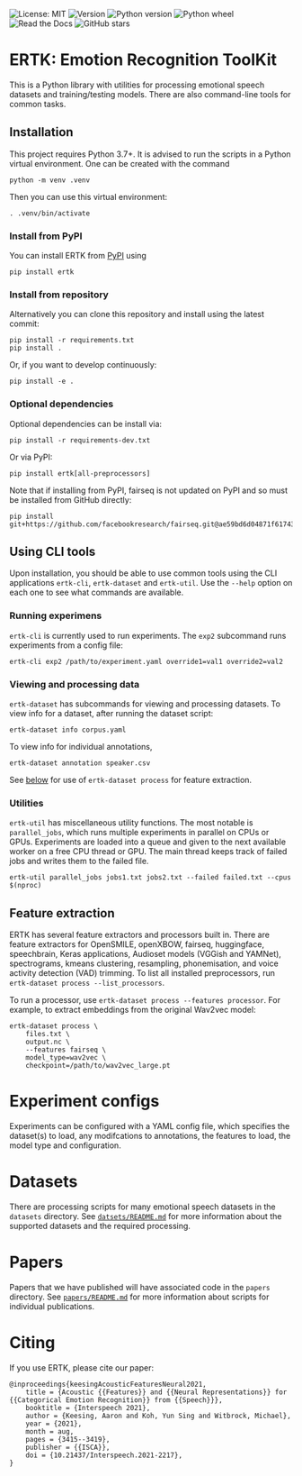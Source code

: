 ![License: MIT](https://img.shields.io/github/license/Strong-AI-Lab/emotion)
![Version](https://img.shields.io/pypi/v/ertk)
![Python version](https://img.shields.io/pypi/pyversions/ertk)
![Python wheel](https://img.shields.io/pypi/wheel/ertk)
![Read the Docs](https://img.shields.io/readthedocs/ertk)
![GitHub stars](https://img.shields.io/github/stars/Strong-AI-Lab/emotion?style=social)

# ERTK: Emotion Recognition ToolKit
This is a Python library with utilities for processing emotional
speech datasets and training/testing models. There are also command-line
tools for common tasks.

## Installation
This project requires Python 3.7+. It is advised to run the scripts in a
Python virtual environment. One can be created with the command
```
python -m venv .venv
```
Then you can use this virtual environment:
```
. .venv/bin/activate
```

### Install from PyPI
You can install ERTK from [PyPI](https://pypi.org/project/ertk/) using
```
pip install ertk
```

### Install from repository
Alternatively you can clone this repository and install using the latest
commit:
```
pip install -r requirements.txt
pip install .
```
Or, if you want to develop continuously:
```
pip install -e .
```

### Optional dependencies
Optional dependencies can be install via:
```
pip install -r requirements-dev.txt
```
Or via PyPI:
```
pip install ertk[all-preprocessors]
```
Note that if installing from PyPI, fairseq is not updated on PyPI and so
must be installed from GitHub directly:
```
pip install git+https://github.com/facebookresearch/fairseq.git@ae59bd6d04871f6174351ad46c90992e1dca7ac7
```


## Using CLI tools
Upon installation, you should be able to use common tools using the CLI
applications `ertk-cli`, `ertk-dataset` and `ertk-util`. Use the
`--help` option on each one to see what commands are available.

### Running experimens
`ertk-cli` is currently used to run experiments. The `exp2` subcommand
runs experiments from a config file:
```
ertk-cli exp2 /path/to/experiment.yaml override1=val1 override2=val2
```

### Viewing and processing data
`ertk-dataset` has subcommands for viewing and processing datasets. To
view info for a dataset, after running the dataset script:
```
ertk-dataset info corpus.yaml
```

To view info for individual annotations,
```
ertk-dataset annotation speaker.csv
```

See [below](#feature-extraction) for use of `ertk-dataset process` for
feature extraction.

### Utilities
`ertk-util` has miscellaneous utility functions. The most notable is
`parallel_jobs`, which runs multiple experiments in parallel on CPUs or
GPUs. Experiments are loaded into a queue and given to the next
available worker on a free CPU thread or GPU. The main thread keeps
track of failed jobs and writes them to the failed file.
```
ertk-util parallel_jobs jobs1.txt jobs2.txt --failed failed.txt --cpus $(nproc)
```

## Feature extraction
ERTK has several feature extractors and processors built in. There are
feature extractors for OpenSMILE, openXBOW, fairseq, huggingface,
speechbrain, Keras applications, Audioset models (VGGish and YAMNet),
spectrograms, kmeans clustering, resampling, phonemisation, and voice
activity detection (VAD) trimming. To list all installed preprocessors,
run `ertk-dataset process --list_processors`.

To run a processor, use `ertk-dataset process --features processor`.
For example, to extract embeddings from the original Wav2vec model:
```
ertk-dataset process \
    files.txt \
    output.nc \
    --features fairseq \
    model_type=wav2vec \
    checkpoint=/path/to/wav2vec_large.pt
```


# Experiment configs
Experiments can be configured with a YAML config file, which specifies
the dataset(s) to load, any modifcations to annotations, the features
to load, the model type and configuration.


# Datasets
There are processing scripts for many emotional speech datasets in the
`datasets` directory. See [`datsets/README.md`](datasets/README.md) for
more information about the supported datasets and the required
processing.


# Papers
Papers that we have published will have associated code in the `papers`
directory. See [`papers/README.md`](papers/README.md) for more
information about scripts for individual publications.


# Citing
If you use ERTK, please cite our paper:
```
@inproceedings{keesingAcousticFeaturesNeural2021,
    title = {Acoustic {{Features}} and {{Neural Representations}} for {{Categorical Emotion Recognition}} from {{Speech}}},
    booktitle = {Interspeech 2021},
    author = {Keesing, Aaron and Koh, Yun Sing and Witbrock, Michael},
    year = {2021},
    month = aug,
    pages = {3415--3419},
    publisher = {{ISCA}},
    doi = {10.21437/Interspeech.2021-2217},
}
```
